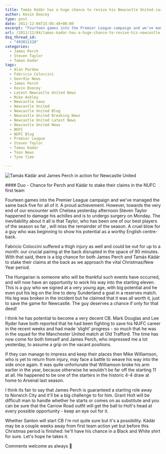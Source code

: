 ```yaml
---
title: Tamás Kádár has a huge chance to revive his Newcastle United career
author: Kevin Doocey
type: post
date: 2011-12-04T15:05:40+00:00
excerpt: "Fourteen games into the Premier League campaign and we've managed the same back five for all of it. A proud achievement. However, towards the very end of our encounter.."
url: /2011/12/04/tamas-kadar-has-a-huge-chance-to-revive-his-newcastle-united-career/
dsq_thread_id:
  - "493011328"
categories:
  - James Perch
  - Steven Taylor
  - Tamas Kadar
tags:
  - Alan Pardew
  - Fabricio Coloccini
  - Geordie News
  - James Perch
  - Kevin Doocey
  - Latest Newcastle United News
  - Mike Ashley
  - Newcastle news
  - Newcastle United
  - Newcastle United Blog
  - Newcastle United Breaking News
  - Newcastle United Latest News
  - Newcastle United News
  - NUFC
  - NUFC Blog
  - Premier League
  - Steven Taylor
  - Tamas Kadar
  - Toon News
  - Tyne Time

---
```

![Tamás Kádár and James Perch in action for Newcastle United](http://www.tynetime.com/wp-content/uploads/2011/12/Tamas-Kadar-James-Perch-Newcastle.jpg "Tamas-Kadar-James-Perch-Newcastle")

#### Duo - Chance for Perch and Kádár to stake their claims in the NUFC first team

Fourteen games into the Premier League campaign and we've managed the same back five for all of it. A proud achievement. However, towards the very end of our encounter with Chelsea yesterday afternoon Steven Taylor happened to damage his achilles and is to undergo surgery on Monday. The inevitability about it all is that Taylor, who has been one of our best players of the season so far , will miss the remainder of the season. A cruel blow for a guy who was beginning to show his potential as a worthy English centre-back.

Fabricio Coloccini suffered a thigh injury as well and could be out for up to a month: our crucial pairing at the back disrupted in the space of 90 minutes. With that said, there is a big chance for both James Perch and Tamás Kádár to stake their claims at the back as we approach the vital Christmas/New Year period.

The Hungarian is someone who will be thankful such events have occurred, and will now have an opportunity to work his way into the starting eleven. This is a guy who we signed at a very young age, with big potential and he even put his leg on the line to deny Sunderland a goal in a reserves match. His leg was broken in the incident but he claimed that it was all worth it, just to save the game for Newcastle. The guy deserves a chance if only for that deed!

I think he has potential to become a very decent CB. Mark Douglas and Lee Ryder have both reported that he had been fighting to save his NUFC career in the recent weeks and had made 'slight' progress - so much that he was in the squad for the Manchester United match at Old Trafford. The time has now come for both himself and James Perch, who impressed me a lot yesterday, to assume a grip on the vacant positions.

If they can manage to impress and keep their places then Mike Williamson, who is yet to return from injury, may face a battle to weave his way into the side once again. It was quite unfortunate that Williamson broke his arm earlier in the year, because otherwise he wouldn't be far off the starting 11 at all. He happened to be one of the starters in the historic 4-4 draw at home to Arsenal last season.

I think its fair to say that James Perch is guaranteed a starting role away to Norwich City and it'll be a big challenge to for him. Grant Holt will be difficult man to handle whether he starts or comes on as substitute and you can be sure that the Carrow Road outfit will get the ball to Holt's head at every possible opportunity - keep an eye out for it.

Whether Santon will start CB I'm not quite sure but it's a possibility. Kádár may be a couple weeks away from first team action yet but before this Christmas period is finished: he'll have his chance in a Black and White shirt for sure. Let's hope he takes it.

Comments welcome as always 🙂
